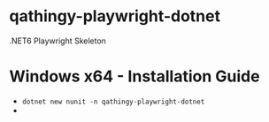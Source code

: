 # qathingy-playwright-dotnet
.NET6 Playwright Skeleton

# Windows x64 - Installation Guide
* ```dotnet new nunit -n qathingy-playwright-dotnet```
* 